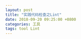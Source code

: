 ```yaml
---
layout: post
title: "实践代码检查之Lint"
date: 2018-09-20 09:25:00 +0800
categories: 工具
tags: tool Lint
---
```


